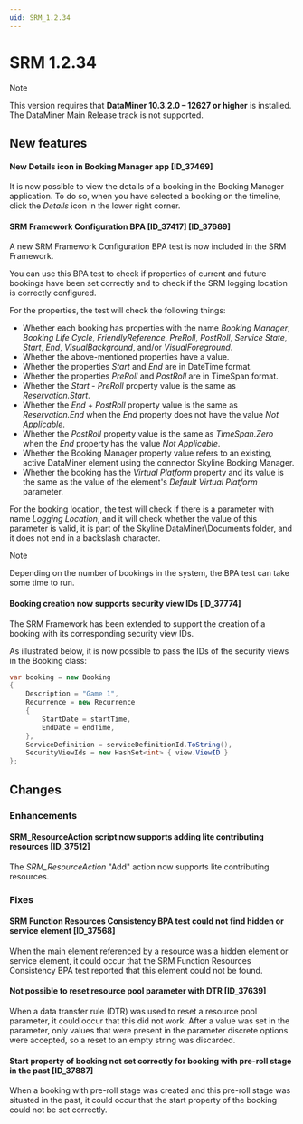 ```yaml
---
uid: SRM_1.2.34
---
```


# SRM 1.2.34

> [!NOTE]
> This version requires that **DataMiner 10.3.2.0 – 12627 or higher** is installed. The DataMiner Main Release track is not supported.

## New features

#### New Details icon in Booking Manager app [ID_37469]

It is now possible to view the details of a booking in the Booking Manager application. To do so, when you have selected a booking on the timeline, click the *Details* icon in the lower right corner.

#### SRM Framework Configuration BPA [ID_37417] [ID_37689]

A new SRM Framework Configuration BPA test is now included in the SRM Framework.

You can use this BPA test to check if properties of current and future bookings have been set correctly and to check if the SRM logging location is correctly configured.

For the properties, the test will check the following things:

- Whether each booking has properties with the name *Booking Manager*, *Booking Life Cycle*, *FriendlyReference*, *PreRoll*, *PostRoll*, *Service State*, *Start*, *End*, *VisualBackground*, and/or *VisualForeground*.
- Whether the above-mentioned properties have a value.
- Whether the properties *Start* and *End* are in DateTime format.
- Whether the properties *PreRoll* and *PostRoll* are in TimeSpan format.
- Whether the *Start* - *PreRoll* property value is the same as *Reservation.Start*.
- Whether the *End* + *PostRoll* property value is the same as *Reservation.End* when the *End* property does not have the value *Not Applicable*.
- Whether the *PostRoll* property value is the same as *TimeSpan.Zero* when the *End* property has the value *Not Applicable*.
- Whether the Booking Manager property value refers to an existing, active DataMiner element using the connector Skyline Booking Manager.
- Whether the booking has the *Virtual Platform* property and its value is the same as the value of the element's *Default Virtual Platform* parameter.

For the booking location, the test will check if there is a parameter with name *Logging Location*, and it will check whether the value of this parameter is valid, it is part of the Skyline DataMiner\\Documents folder, and it does not end in a backslash character.

> [!NOTE]
> Depending on the number of bookings in the system, the BPA test can take some time to run.

#### Booking creation now supports security view IDs [ID_37774]

​The SRM Framework has been extended to support the creation of a booking with its corresponding security view IDs.

As illustrated below, it is now possible to pass the IDs of the security views in the Booking class:

```csharp
var booking = new Booking
{
    Description = "Game 1",
    Recurrence = new Recurrence
    {
        StartDate = startTime,
        EndDate = endTime,
    },
    ServiceDefinition = serviceDefinitionId.ToString(),
    SecurityViewIds = new HashSet<int> { view.ViewID }
};
```

## Changes

### Enhancements

#### SRM_ResourceAction script now supports adding lite contributing resources [ID_37512]

The *SRM_ResourceAction* "Add" action now supports lite contributing resources.

### Fixes

#### SRM Function Resources Consistency BPA test could not find hidden or service element [ID_37568]

When the main element referenced by a resource was a hidden element or service element, it could occur that the SRM Function Resources Consistency BPA test reported that this element could not be found.

#### Not possible to reset resource pool parameter with DTR [ID_37639]

When a data transfer rule (DTR) was used to reset a resource pool parameter, it could occur that this did not work. After a value was set in the parameter, only values that were present in the parameter discrete options were accepted, so a reset to an empty string was discarded.

#### Start property of booking not set correctly for booking with pre-roll stage in the past [ID_37887]

When a booking with pre-roll stage was created and this pre-roll stage was situated in the past, it could occur that the start property of the booking could not be set correctly.
